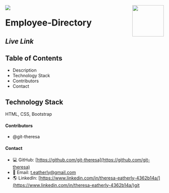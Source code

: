 <img align="left" src= "https://img.shields.io/badge/License-MIT-green">

<img align="right" width="100" height="100" src="https://avatars2.githubusercontent.com/u/57425164?v=4">

 
#   
 
  # **Employee-Directory**
  
  ##  **_Live Link_** 
  <!-- https://git-theresa.github.io/Portfolio1/ -->
  
  ##  **Table of Contents**
  * Description
  * Technology Stack
  * Contributors
  * Contact
  
 
 

 <!-- <img src= "assets/images/portfolio1.png" alt="screenshot" /> -->
 
 
  ## **Technology Stack**
 HTML, CSS, Bootstrap


  #### **Contributors** 
* @git-theresa

#### **Contact**
* :computer:  GitHub: [https://github.com/git-theresa](https://github.com/git-theresa) 
* :e-mail:  Email: [t.eatherly@gmail.com](t.eatherly@gmail.com)
* :earth_americas:  LinkedIn: [https://www.linkedin.com/in/theresa-eatherly-4362b14a/](https://www.linkedin.com/in/theresa-eatherly-4362b14a/)git 